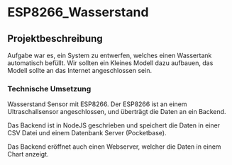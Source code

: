 # ESP8266_Wasserstand

## Projektbeschreibung
Aufgabe war es, ein System zu entwerfen, welches einen Wassertank automatisch befüllt.
Wir sollten ein Kleines Modell dazu aufbauen, das Modell sollte an das Internet angeschlossen sein.

### Technische Umsetzung
Wasserstand Sensor mit ESP8266.
Der ESP8266 ist an einem Ultraschallsensor angeschlossen, und überträgt die Daten an ein Backend.

Das Backend ist in NodeJS geschrieben und speichert die Daten in einer CSV Datei und einem Datenbank Server (Pocketbase).

Das Backend eröffnet auch einen Webserver, welcher die Daten in einem Chart anzeigt.
